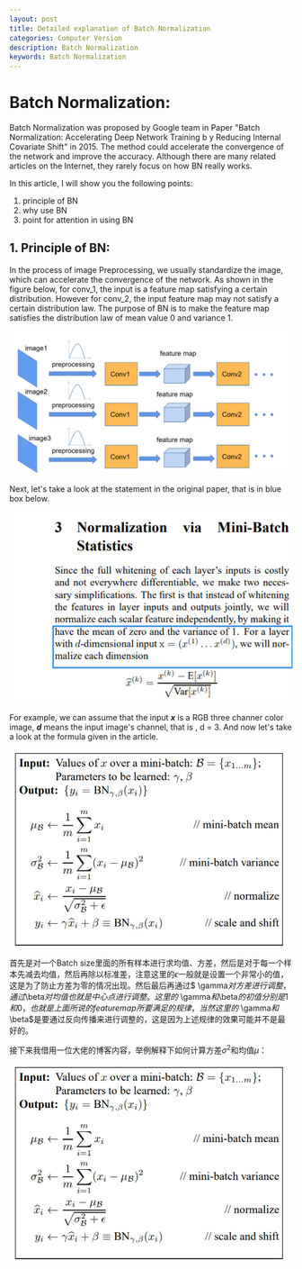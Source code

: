 ```yaml
---
layout: post
title: Detailed explanation of Batch Normalization
categories: Computer Version
description: Batch Normalization
keywords: Batch Normalization
---
```


# Batch Normalization:

Batch Normalization was proposed by Google team in Paper "Batch Normalization: Accelerating Deep Network Training b y Reducing Internal Covariate Shift" in 2015. The method could accelerate the convergence of the network and improve the accuracy. Although there are many related articles on the Internet, they rarely focus on how BN really works.

In this article, I will show you the following points:
1) principle of BN
2) why use BN
3) point for attention in using BN

## 1.  Principle of BN:

In the process of image Preprocessing, we usually standardize the image, which can accelerate the convergence of the network. As shown in the figure below, for conv_1, the input is a feature map satisfying a certain distribution. However for conv_2, the input feature map may not satisfy a certain distribution law. The purpose of BN is to make the feature map satisfies the distribution law of mean value 0 and variance 1.

![BN1](/assets/img/BN1.png)

Next, let's take a look at the statement in the original paper, that is in blue box below.

![image-20200917113852396](/assets/img/image-20200917113852396.png)

 For example, we can assume that the input ***x*** is a RGB three channer color image, ***d*** means the input image's channel, that is , d = 3. And now let's take a look at the formula given in the article.

![BN2](/assets/img/BN2.png)

首先是对一个Batch size里面的所有样本进行求均值、方差，然后是对于每一个样本先减去均值，然后再除以标准差，注意这里的$\epsilon$一般就是设置一个非常小的值，这是为了防止方差为零的情况出现。然后最后再通过$ \gamma$对方差进行调整，通过$\beta$对均值也就是中心点进行调整。这里的$ \gamma$和$\beta$的初值分别是1和0，也就是上面所说的feature map所要满足的规律，当然这里的$ \gamma$和$\beta$是要通过反向传播来进行调整的，这是因为上述规律的效果可能并不是最好的。

接下来我借用一位大佬的博客内容，举例解释下如何计算方差$\sigma^2$和均值$\mu$：

![BN2](/assets/img/BN2.png)